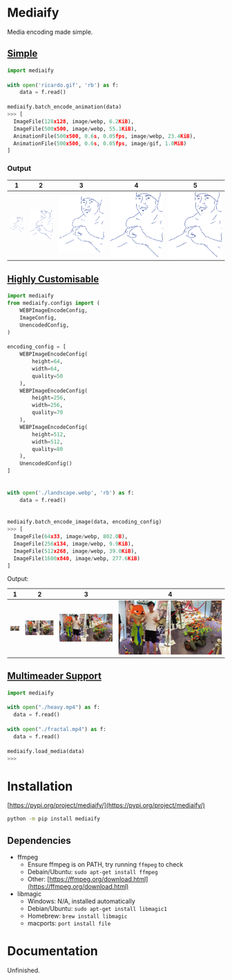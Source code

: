 # Mediaify

Media encoding made simple.

## [Simple](./examples/simple.py)

```python
import mediaify

with open('ricardo.gif', 'rb') as f:
    data = f.read()

mediaify.batch_encode_animation(data)
>>> [
  ImageFile(128x128, image/webp, 6.2KiB),
  ImageFile(500x500, image/webp, 55.1KiB),
  AnimationFile(500x500, 0.6s, 0.05fps, image/webp, 23.4KiB),
  AnimationFile(500x500, 0.6s, 0.05fps, image/gif, 1.0MiB)
]
```

### Output

| 1 | 2 | 3 | 4 | 5 |
| - | - | - | - | - |
| ![](examples/output/fractal-0.webp) | ![](examples/output/fractal-1.webp) | ![](examples/output/fractal-2.webp) | ![](examples/output/fractal-3.webp) | ![](examples/output/fractal-4.gif) |


## [Highly Customisable](./examples/customisable.py)

```python
import mediaify
from mediaify.configs import (
    WEBPImageEncodeConfig,
    ImageConfig,
    UnencodedConfig,
)

encoding_config = [
    WEBPImageEncodeConfig(
        height=64,
        width=64,
        quality=50
    ),
    WEBPImageEncodeConfig(
        height=256,
        width=256,
        quality=70
    ),
    WEBPImageEncodeConfig(
        height=512,
        width=512,
        quality=80
    ),
    UnencodedConfig()
]


with open('./landscape.webp', 'rb') as f:
    data = f.read()


mediaify.batch_encode_image(data, encoding_config)
>>> [
  ImageFile(64x33, image/webp, 802.0B),
  ImageFile(256x134, image/webp, 9.9KiB),
  ImageFile(512x268, image/webp, 39.0KiB),
  ImageFile(1600x840, image/webp, 277.6KiB)
]
```

Output:

| 1 | 2 | 3 | 4 |
| - | - | - | - |
| ![](examples/output/landscape-0.webp) | ![](examples/output/landscape-1.webp) | ![](examples/output/landscape-2.webp) | ![](examples/output/landscape-3.webp) |

## [Multimeader Support](./examples/customisable.py)

```python
import mediaify

with open("./heavy.mp4") as f:
  data = f.read()

with open("./fractal.mp4") as f:
  data = f.read()

mediaify.load_media(data)
>>>
```

# Installation

[https://pypi.org/project/mediaify/](https://pypi.org/project/mediaify/)

```bash
python -m pip install mediaify
```

## Dependencies

- ffmpeg
  - Ensure ffmpeg is on PATH, try running `ffmpeg` to check
  - Debain/Ubuntu: `sudo apt-get install ffmpeg`
  - Other: [https://ffmpeg.org/download.html](https://ffmpeg.org/download.html)
- libmagic
  - Windows: N/A, installed automatically
  - Debian/Ubuntu: `sudo apt-get install libmagic1`
  - Homebrew: `brew install libmagic`
  - macports: `port install file`

# Documentation

Unfinished.

